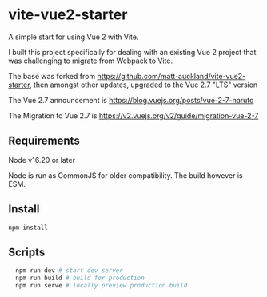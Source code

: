 # vite-vue2-starter

A simple start for using Vue 2 with Vite.

I built this project specifically for dealing with an existing Vue 2 project that
was challenging to migrate from Webpack to Vite.

The base was forked from https://github.com/matt-auckland/vite-vue2-starter, then
amongst other updates, upgraded to the Vue 2.7 "LTS" version

The Vue 2.7 announcement is https://blog.vuejs.org/posts/vue-2-7-naruto

The Migration to Vue 2.7 is https://v2.vuejs.org/v2/guide/migration-vue-2-7

## Requirements

Node v16.20 or later

Node is run as CommonJS for older compatibility. The build however is ESM.

## Install

```bash
npm install
```

## Scripts

```bash
  npm run dev # start dev server
  npm run build # build for production
  npm run serve # locally preview production build
```
